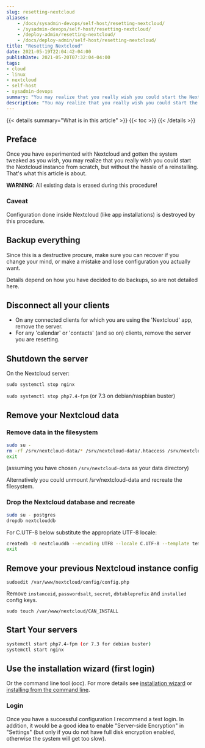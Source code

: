 ```yaml
---
slug: resetting-nextcloud
aliases:
    - /docs/sysadmin-devops/self-host/resetting-nextcloud/
    - /sysadmin-devops/self-host/resetting-nextcloud/
    - /deploy-admin/resetting-nextcloud/
    - /docs/deploy-admin/self-host/resetting-nextcloud/
title: "Resetting Nextcloud"
date: 2021-05-19T22:04:42-04:00
publishDate: 2021-05-20T07:32:04-04:00
tags:
- cloud
- linux
- nextcloud
- self-host
- sysadmin-devops
summary: "You may realize that you really wish you could start the Nextcloud instance from scratch without the hassle of a reinstalling."
description: "You may realize that you really wish you could start the Nextcloud instance from scratch without the hassle of a reinstalling."
---
```


{{< details summary="What is in this article" >}}
{{< toc >}}
{{< /details >}}

## Preface

Once you have experimented with Nextcloud and gotten the system tweaked as you wish, you may realize that you really wish you could start the Nextcloud instance from scratch, but without the hassle of a reinstalling.  That's what this article is about.

**WARNING**: All existing data is erased during this procedure!

### Caveat

Configuration done inside Nextcloud (like app installations) is destroyed by this procedure.

## Backup everything

Since this is a destructive procure, make sure you can recover if you change your mind, or make a mistake and lose configuration you actually want.

Details depend on how you have decided to do backups, so are not detailed here.

## Disconnect all your clients

* On any connected clients for which you are using the 'Nextcloud' app, remove the server.
* For any 'calendar' or 'contacts' (and so on) clients, remove the server you are resetting.

## Shutdown the server

On the Nextcloud server:

``sudo systemctl stop nginx``

``sudo systemctl stop php7.4-fpm`` (or 7.3 on debian/raspbian buster)

## Remove your Nextcloud data

### Remove data in the filesystem

```bash
sudo su -
rm -rf /srv/nextcloud-data/* /srv/nextcloud-data/.htaccess /srv/nextcloud-data/ .ocdata
exit
```

(assuming you have chosen ``/srv/nextcloud-data`` as your data directory)

Alternatively you could unmount /srv/nextcloud-data and recreate the filesystem.

### Drop the Nextcloud database and recreate

```bash
sudo su - postgres
dropdb nextclouddb
```

For C.UTF-8 below substitute the appropriate UTF-8 locale:

```bash
createdb -O nextclouddb --encoding UTF8 --locale C.UTF-8 --template template1 nextclouddb
exit
```

## Remove your previous Nextcloud instance config

``sudoedit /var/www/nextcloud/config/config.php``

Remove ``instanceid``, ``passwordsalt``, ``secret``, ``dbtableprefix`` and ``installed`` config keys.

``sudo touch /var/www/nextcloud/CAN_INSTALL``

## Start Your servers

```bash
systemctl start php7.4-fpm (or 7.3 for debian buster)
systemctl start nginx
```

## Use the installation wizard (first login)

Or the command line tool (occ).  For more details see [installation wizard](https://docs.nextcloud.com/server/latest/admin_manual/installation/installation_wizard.html) or [installing from the command line](https://docs.nextcloud.com/server/latest/admin_manual/installation/command_line_installation.html).

### Login

Once you have a successful configuration I recommend a test login. In addition, it would be a good idea to enable "Server-side Encryption" in "Settings" (but only if you do not have full disk encryption enabled, otherwise the system will get too slow).
